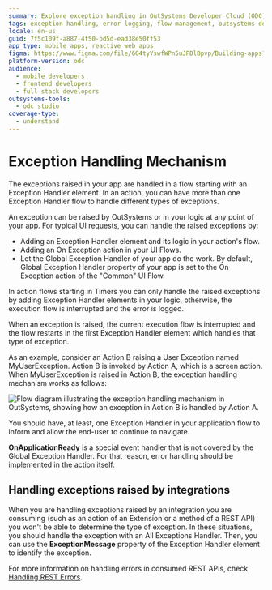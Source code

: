 ```yaml
---
summary: Explore exception handling in OutSystems Developer Cloud (ODC), covering UI flows, action flows, and integrations.
tags: exception handling, error logging, flow management, outsystems development, ui & action flows
locale: en-us
guid: 7f5c109f-a887-4f50-bd5d-ead38e50ff53
app_type: mobile apps, reactive web apps
figma: https://www.figma.com/file/6G4tyYswfWPn5uJPDlBpvp/Building-apps?type=design&node-id=3213%3A21346&t=ZwHw8hXeFhwYsO5V-1
platform-version: odc
audience:
  - mobile developers
  - frontend developers
  - full stack developers
outsystems-tools:
  - odc studio
coverage-type:
  - understand
---
```


# Exception Handling Mechanism

The exceptions raised in your app are handled in a flow starting with an Exception Handler element. In an action, you can have more than one Exception Handler flow to handle different types of exceptions.

An exception can be raised by OutSystems or in your logic at any point of your app. For typical UI requests, you can handle the raised exceptions by:

* Adding an Exception Handler element and its logic in your action's flow.
* Adding an On Exception action in your UI Flows.
* Let the Global Exception Handler of your app do the work. By default, Global Exception Handler property of your app is set to the On Exception action of the "Common" UI Flow.

In action flows starting in Timers you can only handle the raised exceptions by adding Exception Handler elements in your logic, otherwise, the execution flow is interrupted and the error is logged.

When an exception is raised, the current execution flow is interrupted and the flow restarts in the first Exception Handler element which handles that type of exception.

As an example, consider an Action B raising a User Exception named MyUserException. Action B is invoked by Action A, which is a screen action. When MyUserException is raised in Action B, the exception handling mechanism works as follows:

![Flow diagram illustrating the exception handling mechanism in OutSystems, showing how an exception in Action B is handled by Action A.](images/handling-mechanism.png "Exception Handling Flow Diagram")

You should have, at least, one Exception Handler in your application flow to inform and allow the end-user to continue to navigate.

<div class="info" markdown="1">

**OnApplicationReady** is a special event handler that is not covered by the Global Exception Handler. For that reason, error handling should be implemented in the action itself.

</div>

## Handling exceptions raised by integrations

When you are handling exceptions raised by an integration you are consuming (such as an action of an Extension or a method of a REST API) you won't be able to determine the type of exception. In these situations, you should handle the exception with an All Exceptions Handler. Then, you can use the **ExceptionMessage** property of the Exception Handler element to identify the exception.

For more information on handling errors in consumed REST APIs, check [Handling REST Errors](../../integration-with-systems/consume_rest/handling-rest-errors.md).
